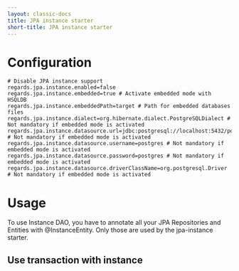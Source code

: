 ```yaml
---
layout: classic-docs
title: JPA instance starter
short-title: JPA instance starter
---
```


# Configuration

```properties
# Disable JPA instance support
regards.jpa.instance.enabled=false
regards.jpa.instance.embedded=true # Activate embedded mode with HSQLDB
regards.jpa.instance.embeddedPath=target # Path for embedded databases files
regards.jpa.instance.dialect=org.hibernate.dialect.PostgreSQLDialect # Not mandatory if embedded mode is activated
regards.jpa.instance.datasource.url=jdbc:postgresql://localhost:5432/postgres # Not mandatory if embedded mode is activated
regards.jpa.instance.datasource.username=postgres # Not mandatory if embedded mode is activated
regards.jpa.instance.datasource.password=postgres # Not mandatory if embedded mode is activated
regards.jpa.instance.datasource.driverClassName=org.postgresql.Driver # Not mandatory if embedded mode is activated
```

# Usage

To use Instance DAO, you have to annotate all your JPA Repositories and Entities with @InstanceEntity. Only those are used by the jpa-instance starter.

## Use transaction with instance
